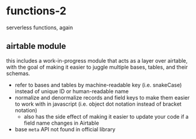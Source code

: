 # functions-2

serverless functions, again

## airtable module

this includes a work-in-progress module that acts as a layer over airtable, with
the goal of making it easier to juggle multiple bases, tables, and their
schemas.

- refer to bases and tables by machine-readable key (i.e. snakeCase) instead of
  unique ID or human-readable name
- normalize and denormalize records and field keys to make them easier to work
  with in javascript (i.e. object dot notation instead of bracket notation)
  - also has the side effect of making it easier to update your code if a field
    name changes in Airtable
- base `meta` API not found in official library
